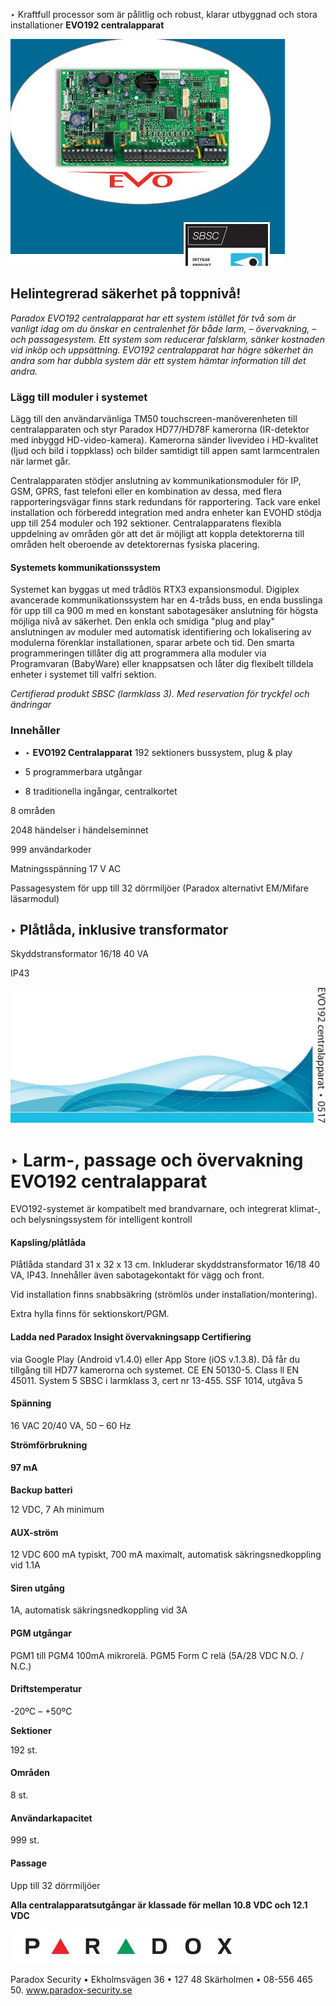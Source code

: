 ‣ Kraftfull processor som är pålitlig och robust, klarar utbyggnad och stora installationer **EVO192 centralapparat**

![](_page_0_Picture_1.jpeg)

## Helintegrerad säkerhet på toppnivå!

*Paradox EVO192 centralapparat har ett system istället för två som är vanligt idag om du önskar en centralenhet för både larm, – övervakning, – och passagesystem. Ett system som reducerar falsklarm, sänker kostnaden vid inköp och uppsättning. EVO192 centralapparat har högre säkerhet än andra som har dubbla system där ett system hämtar information till det andra.* 

### **Lägg till moduler i systemet**

Lägg till den användarvänliga TM50 touchscreen-manöverenheten till centralapparaten och styr Paradox HD77/HD78F kamerorna (IR-detektor med inbyggd HD-video-kamera). Kamerorna sänder livevideo i HD-kvalitet (ljud och bild i toppklass) och bilder samtidigt till appen samt larmcentralen när larmet går.

Centralapparaten stödjer anslutning av kommunikationsmoduler för IP, GSM, GPRS, fast telefoni eller en kombination av dessa, med flera rapporteringsvägar finns stark redundans för rapportering. Tack vare enkel installation och förberedd integration med andra enheter kan EVOHD stödja upp till 254 moduler och 192 sektioner. Centralapparatens flexibla uppdelning av områden gör att det är möjligt att koppla detektorerna till områden helt oberoende av detektorernas fysiska placering.

#### **Systemets kommunikationssystem**

Systemet kan byggas ut med trådlös RTX3 expansionsmodul. Digiplex avancerade kommunikationssystem har en 4-tråds buss, en enda busslinga för upp till ca 900 m med en konstant sabotagesäker anslutning för högsta möjliga nivå av säkerhet. Den enkla och smidiga "plug and play" anslutningen av moduler med automatisk identifiering och lokalisering av modulerna förenklar installationen, sparar arbete och tid. Den smarta programmeringen tillåter dig att programmera alla moduler via Programvaran (BabyWare) eller knappsatsen och låter dig flexibelt tilldela enheter i systemet till valfri sektion.

*Certifierad produkt SBSC (larmklass 3). Med reservation för tryckfel och ändringar*

### Innehåller

- ‣ **EVO192 Centralapparat**
192 sektioners bussystem, plug & play

- 5 programmerbara utgångar
- 8 traditionella ingångar, centralkortet

8 områden

2048 händelser i händelseminnet

999 användarkoder

Matningsspänning 17 V AC

Passagesystem för upp till 32 dörrmiljöer (Paradox alternativt EM/Mifare läsarmodul)

## ‣ **Plåtlåda, inklusive transformator**

Skyddstransformator 16/18 40 VA

IP43

![](_page_0_Picture_23.jpeg)

# ‣ Larm-, passage och övervakning EVO192 centralapparat

EVO192-systemet är kompatibelt med brandvarnare, och integrerat klimat-, och belysningssystem för intelligent kontroll

#### **Kapsling/plåtlåda**

Plåtlåda standard 31 x 32 x 13 cm. Inkluderar skyddstransformator 16/18 40 VA, IP43. Innehåller även sabotagekontakt för vägg och front.

Vid installation finns snabbsäkring (strömlös under installation/montering).

Extra hylla finns för sektionskort/PGM.

#### Ladda ned Paradox Insight övervakningsapp **Certifiering**

via Google Play (Android v1.4.0) eller App Store (iOS v.1.3.8). Då får du tillgång till HD77 kamerorna och systemet. CE EN 50130-5. Class ll EN 45011. System 5 SBSC i larmklass 3, cert nr 13-455. SSF 1014, utgåva 5

#### **Spänning**

16 VAC 20/40 VA, 50 – 60 Hz

**Strömförbrukning**

#### 97 mA

**Backup batteri**

12 VDC, 7 Ah minimum

#### **AUX-ström**

12 VDC 600 mA typiskt, 700 mA maximalt, automatisk säkringsnedkoppling vid 1.1A

#### **Siren utgång**

1A, automatisk säkringsnedkoppling vid 3A

#### **PGM utgångar**

PGM1 till PGM4 100mA mikrorelä. PGM5 Form C relä (5A/28 VDC N.O. / N.C.)

#### **Driftstemperatur**

-20ºC – +50ºC

**Sektioner**

192 st.

#### **Områden**

8 st.

#### **Användarkapacitet**

999 st.

#### **Passage**

Upp till 32 dörrmiljöer

**Alla centralapparatsutgångar är klassade för mellan 10.8 VDC och 12.1 VDC**

![](_page_1_Picture_31.jpeg)

Paradox Security • Ekholmsvägen 36 • 127 48 Skärholmen • 08-556 465 50. www.paradox-security.se